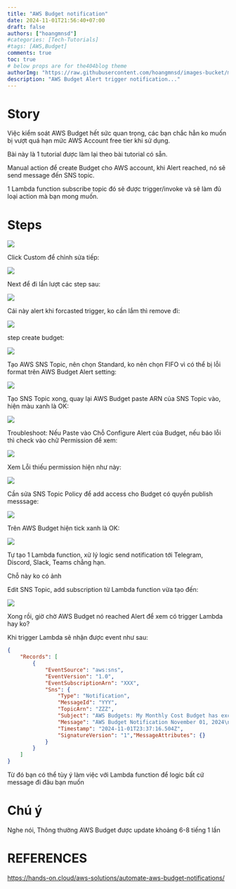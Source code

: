 ```yaml
---
title: "AWS Budget notification"
date: 2024-11-01T21:56:40+07:00
draft: false
authors: ["hoangmnsd"]
#categories: [Tech-Tutorials]
#tags: [AWS,Budget]
comments: true
toc: true
# below props are for the404blog theme
authorImg: "https://raw.githubusercontent.com/hoangmnsd/images-bucket/master/static/images/hoangmsnd-avatar001.jpg"
description: "AWS Budget Alert trigger notification..."
---
```


# Story

Việc kiểm soát AWS Budget hết sức quan trọng, các bạn chắc hẳn ko muốn bị vượt quá hạn mức AWS Account free tier khi sử dụng.

Bài này là 1 tutorial được làm lại theo bài tutorial có sẵn. 

Manual action để create Budget cho AWS account, khi Alert reached, nó sẽ send message đến SNS topic.

1 Lambda function subscribe topic đó sẽ được trigger/invoke và sẽ làm đủ loại action mà bạn mong muốn.

# Steps

![](https://d32yh8fbac5ivo.cloudfront.net/static/images/aws-budget-choose-type.jpg)

Click Custom để chỉnh sửa tiếp:

![](https://d32yh8fbac5ivo.cloudfront.net/static/images/aws-budget-choose-type-custom.jpg)

Next để đi lần lượt các step sau:

![](https://d32yh8fbac5ivo.cloudfront.net/static/images/aws-budget-all-steps.jpg)

Cái này alert khi forcasted trigger, ko cần lắm thì remove đi:

![](https://d32yh8fbac5ivo.cloudfront.net/static/images/aws-budget-remove-alert3.jpg)

step create budget:

![](https://d32yh8fbac5ivo.cloudfront.net/static/images/aws-budget-review.jpg)

Tạo AWS SNS Topic, nên chọn Standard, ko nên chọn FIFO vì có thể bị lỗi format trên AWS Budget Alert setting:

![](https://d32yh8fbac5ivo.cloudfront.net/static/images/aws-budget-sns-topic.jpg)

Tạo SNS Topic xong, quay lại AWS Budget paste ARN của SNS Topic vào, hiện màu xanh là OK:

![](https://d32yh8fbac5ivo.cloudfront.net/static/images/aws-budget-sns-topic-input-ok.jpg)

Troubleshoot: Nếu Paste vào Chỗ Configure Alert của Budget, nếu báo lỗi thì check vào chữ Permission để xem:

![](https://d32yh8fbac5ivo.cloudfront.net/static/images/aws-budget-sns-topic-input-err.jpg)

Xem Lỗi thiếu permission hiện như này:

![](https://d32yh8fbac5ivo.cloudfront.net/static/images/aws-budget-sns-topic-input-err-notes.jpg)

Cần sửa SNS Topic Policy để add access cho Budget có quyền publish messsage:

![](https://d32yh8fbac5ivo.cloudfront.net/static/images/aws-budget-sns-topic-access-policy.jpg)

Trên AWS Budget hiện tick xanh là OK:

![](https://d32yh8fbac5ivo.cloudfront.net/static/images/aws-budget-sns-topic-access-policy-ok.jpg)

Tự tạo 1 Lambda function, xử lý logic send notification tới Telegram, Discord, Slack, Teams chẳng hạn. 

Chỗ này ko có ảnh

Edit SNS Topic, add subscription từ Lambda function vừa tạo đến:

![](https://d32yh8fbac5ivo.cloudfront.net/static/images/aws-budget-sns-topic-subsciption.jpg)

Xong rồi, giờ chờ AWS Budget nó reached Alert để xem có trigger Lambda hay ko?

Khi trigger Lambda sẽ nhận được event như sau:

```json
{
    "Records": [
        {
            "EventSource": "aws:sns",
            "EventVersion": "1.0",
            "EventSubscriptionArn": "XXX",
            "Sns": {
                "Type": "Notification",
                "MessageId": "YYY",
                "TopicArn": "ZZZ",
                "Subject": "AWS Budgets: My Monthly Cost Budget has exceeded your alert threshold",
                "Message": "AWS Budget Notification November 01, 2024\nAWS Account XXX\n\nDear AWS Customer,\n\nYou requested that we alert you when the ACTUAL Cost associated with your My Monthly Cost Budget budget is greater than $0.01 for the current month. The ACTUAL Cost associated with this budget is $0.52. You can find additional details below and by accessing the AWS Budgets dashboard [1].\n\nBudget Name: My Monthly Cost Budget\nBudget Type: Cost\nBudgeted Amount: $2.00\nAlert Type: ACTUAL\nAlert Threshold: > $0.01\nACTUAL Amount: $0.52\n\n[1] https://console.aws.amazon.com/billing/home#/budgets\n",
                "Timestamp": "2024-11-01T23:37:16.504Z",
                "SignatureVersion": "1","MessageAttributes": {}
            }
        }
    ]
}
```

Từ đó bạn có thể tùy ý làm việc với Lambda function để logic bất cứ message đi đâu bạn muốn

# Chú ý

Nghe nói, Thông thường AWS Budget được update khoảng 6-8 tiếng 1 lần

# REFERENCES

https://hands-on.cloud/aws-solutions/automate-aws-budget-notifications/



